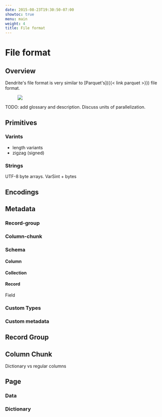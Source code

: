 ```yaml
---
date: 2015-08-23T19:30:50-07:00
showtoc: true
menu: main
weight: 4
title: File format
---
```


# File format

## Overview

Dendrite's file format is very similar to [Parquet's]({{< link parquet >}}) file format.

<figure>
  <img src="/img/file-format.svg">
</figure>


TODO: add glossary and description. Discuss units of parallelization.

## Primitives

### Varints

- length variants
- zigzag (signed)

### Strings

UTF-8 byte arrays. VarSint + bytes

## Encodings

## Metadata

### Record-group

### Column-chunk

### Schema

#### Column

#### Collection

#### Record

Field

### Custom Types

### Custom metadata

## Record Group

## Column Chunk

Dictionary vs regular columns

## Page

### Data

### Dictionary
